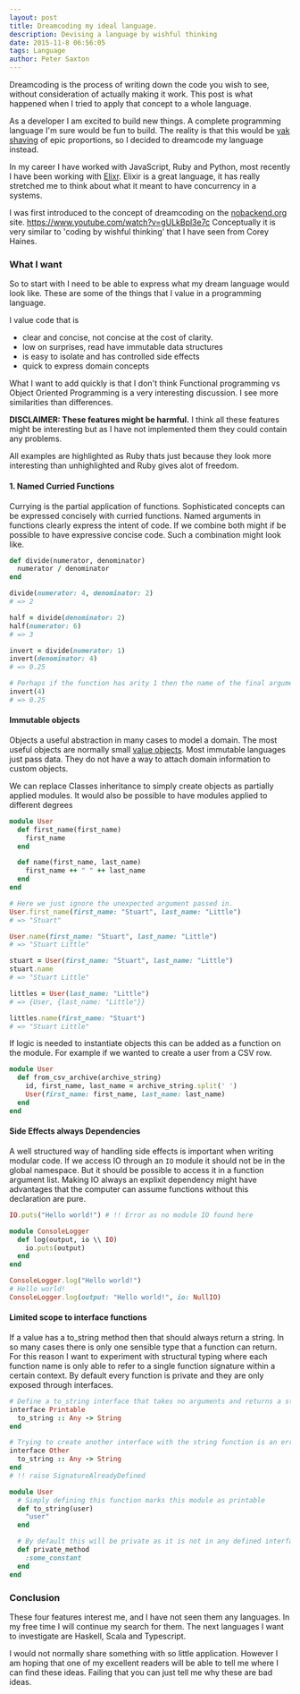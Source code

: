 ```yaml
---
layout: post
title: Dreamcoding my ideal language.
description: Devising a language by wishful thinking
date: 2015-11-8 06:56:05
tags: Language
author: Peter Saxton
---
```


Dreamcoding is the process of writing down the code you wish to see, without consideration of actually making it work.
This post is what happened when I tried to apply that concept to a whole language.

As a developer I am excited to build new things.
A complete programming language I'm sure would be fun to build.
The reality is that this would be [yak shaving]() of epic proportions, so I decided to dreamcode my language instead.

In my career I have worked with JavaScript, Ruby and Python, most recently I have been working with [Elixr]().
Elixir is a great language, it has really stretched me to think about what it meant to have concurrency in a systems.
<!-- I am interesting in combining the actor model with a type system and some Object Oriented ideas for handling side effects. -->

I was first introduced to the concept of dreamcoding on the [nobackend.org]() site.
https://www.youtube.com/watch?v=gULkBpl3e7c
Conceptually it is very similar to 'coding by wishful thinking' that I have seen from Corey Haines.

### What I want
So to start with I need to be able to express what my dream language would look like.
These are some of the things that I value in a programming language.

I value code that is
- clear and concise, not concise at the cost of clarity.
- low on surprises, read have immutable data structures
- is easy to isolate and has controlled side effects
- quick to express domain concepts

What I want to add quickly is that I don't think Functional programming vs Object Oriented Programming is a very interesting discussion.
I see more similarities than differences.

**DISCLAIMER: These features might be harmful.**
I think all these features might be interesting but as I have not implemented them they could contain any problems.

All examples are highlighted as Ruby thats just because they look more interesting than unhighlighted and Ruby gives alot of freedom.

#### 1. Named Curried Functions
Currying is the partial application of functions.
Sophisticated concepts can be expressed concisely with curried functions.
Named arguments in functions clearly express the intent of code.
If we combine both might if be possible to have expressive concise code.
Such a combination might look like.

```ruby
def divide(numerator, denominator)
  numerator / denominator
end

divide(numerator: 4, denominator: 2)
# => 2

half = divide(denominator: 2)
half(numerator: 6)
# => 3

invert = divide(numerator: 1)
invert(denominator: 4)
# => 0.25

# Perhaps if the function has arity 1 then the name of the final argument can be omitted
invert(4)
# => 0.25
```

#### Immutable objects
Objects a useful abstraction in many cases to model a domain.
The most useful objects are normally small [value objects]().
Most immutable languages just pass data.
They do not have a way to attach domain information to custom objects.

We can replace Classes inheritance to simply create objects as partially applied modules. It would also be possible to have modules applied to different degrees

```rb
module User
  def first_name(first_name)
    first_name
  end

  def name(first_name, last_name)
    first_name ++ " " ++ last_name
  end
end

# Here we just ignore the unexpected argument passed in.
User.first_name(first_name: "Stuart", last_name: "Little")
# => "Stuart"

User.name(first_name: "Stuart", last_name: "Little")
# => "Stuart Little"

stuart = User(first_name: "Stuart", last_name: "Little")
stuart.name
# => "Stuart Little"

littles = User(last_name: "Little")
# => {User, {last_name: "Little"}}

littles.name(first_name: "Stuart")
# => "Stuart Little"
```

If logic is needed to instantiate objects this can be added as a function on the module.
For example if we wanted to create a user from a CSV row.

```rb
module User
  def from_csv_archive(archive_string)
    id, first_name, last_name = archive_string.split(' ')
    User(first_name: first_name, last_name: last_name)
  end
end
```

#### Side Effects always Dependencies
A well structured way of handling side effects is important when writing modular code.
If we access IO through an `IO` module it should not be in the global namespace.
But it should be possible to access it in a function argument list.
Making IO always an explixit dependency might have advantages that the computer can assume functions without this declaration are pure.

```rb
IO.puts("Hello world!") # !! Error as no module IO found here

module ConsoleLogger
  def log(output, io \\ IO)
    io.puts(output)
  end
end

ConsoleLogger.log("Hello world!")
# Hello world!
ConsoleLogger.log(output: "Hello world!", io: NullIO)

```

#### Limited scope to interface functions
If a value has a to_string method then that should always return a string.
In so many cases there is only one sensible type that a function can return.
For this reason I want to experiment with structural typing where each function name is only able to refer to a single function signature within a certain context.
By default every function is private and they are only exposed through interfaces.

```rb
# Define a to_string interface that takes no arguments and returns a string
interface Printable
  to_string :: Any -> String
end

# Trying to create another interface with the string function is an error
interface Other
  to_string :: Any -> String
end
# !! raise SignatureAlreadyDefined

module User
  # Simply defining this function marks this module as printable
  def to_string(user)
    "user"
  end

  # By default this will be private as it is not in any defined interface.
  def private_method
    :some_constant
  end
end
```

### Conclusion
These four features interest me, and I have not seen them any languages.
In my free time I will continue my search for them.
The next languages I want to investigate are Haskell, Scala and Typescript.

I would not normally share something with so little application.
However I am hoping that one of my excellent readers will be able to tell me where I can find these ideas.
Failing that you can just tell me why these are bad ideas.
